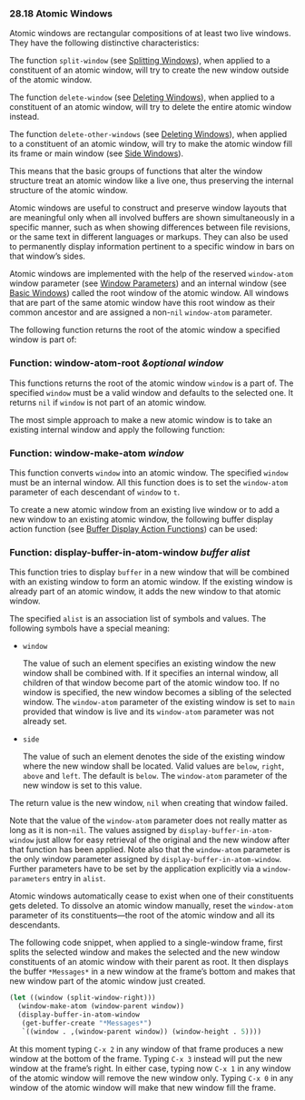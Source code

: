 

### 28.18 Atomic Windows

Atomic windows are rectangular compositions of at least two live windows. They have the following distinctive characteristics:

The function `split-window` (see [Splitting Windows](Splitting-Windows.html)), when applied to a constituent of an atomic window, will try to create the new window outside of the atomic window.

The function `delete-window` (see [Deleting Windows](Deleting-Windows.html)), when applied to a constituent of an atomic window, will try to delete the entire atomic window instead.

The function `delete-other-windows` (see [Deleting Windows](Deleting-Windows.html)), when applied to a constituent of an atomic window, will try to make the atomic window fill its frame or main window (see [Side Windows](Side-Windows.html)).

This means that the basic groups of functions that alter the window structure treat an atomic window like a live one, thus preserving the internal structure of the atomic window.

Atomic windows are useful to construct and preserve window layouts that are meaningful only when all involved buffers are shown simultaneously in a specific manner, such as when showing differences between file revisions, or the same text in different languages or markups. They can also be used to permanently display information pertinent to a specific window in bars on that window’s sides.

Atomic windows are implemented with the help of the reserved `window-atom` window parameter (see [Window Parameters](Window-Parameters.html)) and an internal window (see [Basic Windows](Basic-Windows.html)) called the root window of the atomic window. All windows that are part of the same atomic window have this root window as their common ancestor and are assigned a non-`nil` `window-atom` parameter.

The following function returns the root of the atomic window a specified window is part of:

### Function: **window-atom-root** *\&optional window*

This functions returns the root of the atomic window `window` is a part of. The specified `window` must be a valid window and defaults to the selected one. It returns `nil` if `window` is not part of an atomic window.

The most simple approach to make a new atomic window is to take an existing internal window and apply the following function:

### Function: **window-make-atom** *window*

This function converts `window` into an atomic window. The specified `window` must be an internal window. All this function does is to set the `window-atom` parameter of each descendant of `window` to `t`.

To create a new atomic window from an existing live window or to add a new window to an existing atomic window, the following buffer display action function (see [Buffer Display Action Functions](Buffer-Display-Action-Functions.html)) can be used:

### Function: **display-buffer-in-atom-window** *buffer alist*

This function tries to display `buffer` in a new window that will be combined with an existing window to form an atomic window. If the existing window is already part of an atomic window, it adds the new window to that atomic window.

The specified `alist` is an association list of symbols and values. The following symbols have a special meaning:

*   `window`

    The value of such an element specifies an existing window the new window shall be combined with. If it specifies an internal window, all children of that window become part of the atomic window too. If no window is specified, the new window becomes a sibling of the selected window. The `window-atom` parameter of the existing window is set to `main` provided that window is live and its `window-atom` parameter was not already set.

*   `side`

    The value of such an element denotes the side of the existing window where the new window shall be located. Valid values are `below`, `right`, `above` and `left`. The default is `below`. The `window-atom` parameter of the new window is set to this value.

The return value is the new window, `nil` when creating that window failed.

Note that the value of the `window-atom` parameter does not really matter as long as it is non-`nil`. The values assigned by `display-buffer-in-atom-window` just allow for easy retrieval of the original and the new window after that function has been applied. Note also that the `window-atom` parameter is the only window parameter assigned by `display-buffer-in-atom-window`. Further parameters have to be set by the application explicitly via a `window-parameters` entry in `alist`.

Atomic windows automatically cease to exist when one of their constituents gets deleted. To dissolve an atomic window manually, reset the `window-atom` parameter of its constituents—the root of the atomic window and all its descendants.

The following code snippet, when applied to a single-window frame, first splits the selected window and makes the selected and the new window constituents of an atomic window with their parent as root. It then displays the buffer `*Messages*` in a new window at the frame’s bottom and makes that new window part of the atomic window just created.

```lisp
(let ((window (split-window-right)))
  (window-make-atom (window-parent window))
  (display-buffer-in-atom-window
   (get-buffer-create "*Messages*")
   `((window . ,(window-parent window)) (window-height . 5))))
```

At this moment typing `C-x 2` in any window of that frame produces a new window at the bottom of the frame. Typing `C-x 3` instead will put the new window at the frame’s right. In either case, typing now `C-x 1` in any window of the atomic window will remove the new window only. Typing `C-x 0` in any window of the atomic window will make that new window fill the frame.
